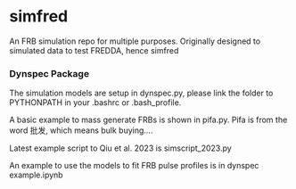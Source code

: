 # simfred
An FRB simulation repo for multiple purposes. Originally designed to simulated data to test FREDDA, hence simfred

### Dynspec Package
The simulation models are setup in dynspec.py, please link the folder to PYTHONPATH in your .bashrc or .bash_profile.

A basic example to mass generate FRBs is shown in pifa.py. Pifa is from the word 批发, which means bulk buying....

Latest example script to Qiu et al. 2023 is simscript_2023.py

An example to use the models to fit FRB pulse profiles is in dynspec example.ipynb


